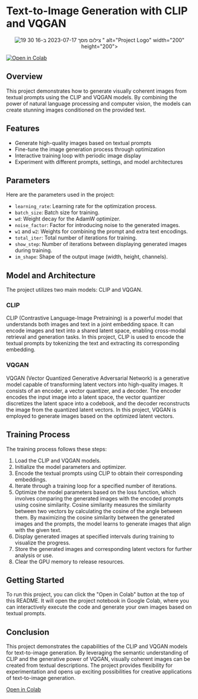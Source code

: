# Text-to-Image Generation with CLIP and VQGAN

<div align="center">
  <img src="<img width="633" alt="צילום מסך 2023-07-17 ב-16 30 19" src="https://github.com/shaked32003/Text-to-Image-Generation-with-CLIP-and-VQGAN/assets/96596252/3e6bc712-793a-4443-b237-ffc6aa6d3dd1">
" alt="Project Logo" width="200" height="200">
</div>

[![Open in Colab](https://colab.research.google.com/assets/colab-badge.svg)](https://colab.research.google.com/drive/1FaHoB3cubqadSJenWHADSnb3uRRYd5RD#scrollTo=94fdILI2WBUY)

## Overview
This project demonstrates how to generate visually coherent images from textual prompts using the CLIP and VQGAN models. By combining the power of natural language processing and computer vision, the models can create stunning images conditioned on the provided text.

## Features
- Generate high-quality images based on textual prompts
- Fine-tune the image generation process through optimization
- Interactive training loop with periodic image display
- Experiment with different prompts, settings, and model architectures

## Parameters
Here are the parameters used in the project:

- `learning_rate`: Learning rate for the optimization process.
- `batch_size`: Batch size for training.
- `wd`: Weight decay for the AdamW optimizer.
- `noise_factor`: Factor for introducing noise to the generated images.
- `w1` and `w2`: Weights for combining the prompt and extra text encodings.
- `total_iter`: Total number of iterations for training.
- `show_step`: Number of iterations between displaying generated images during training.
- `im_shape`: Shape of the output image (width, height, channels).

## Model and Architecture
The project utilizes two main models: CLIP and VQGAN.

### CLIP
CLIP (Contrastive Language-Image Pretraining) is a powerful model that understands both images and text in a joint embedding space. It can encode images and text into a shared latent space, enabling cross-modal retrieval and generation tasks. In this project, CLIP is used to encode the textual prompts by tokenizing the text and extracting its corresponding embedding.

### VQGAN
VQGAN (Vector Quantized Generative Adversarial Network) is a generative model capable of transforming latent vectors into high-quality images. It consists of an encoder, a vector quantizer, and a decoder. The encoder encodes the input image into a latent space, the vector quantizer discretizes the latent space into a codebook, and the decoder reconstructs the image from the quantized latent vectors. In this project, VQGAN is employed to generate images based on the optimized latent vectors.

## Training Process
The training process follows these steps:

1. Load the CLIP and VQGAN models.
2. Initialize the model parameters and optimizer.
3. Encode the textual prompts using CLIP to obtain their corresponding embeddings.
4. Iterate through a training loop for a specified number of iterations.
5. Optimize the model parameters based on the loss function, which involves comparing the generated images with the encoded prompts using cosine similarity. Cosine similarity measures the similarity between two vectors by calculating the cosine of the angle between them. By maximizing the cosine similarity between the generated images and the prompts, the model learns to generate images that align with the given text.
6. Display generated images at specified intervals during training to visualize the progress.
7. Store the generated images and corresponding latent vectors for further analysis or use.
8. Clear the GPU memory to release resources.

## Getting Started
To run this project, you can click the "Open in Colab" button at the top of this README. It will open the project notebook in Google Colab, where you can interactively execute the code and generate your own images based on textual prompts.

## Conclusion
This project demonstrates the capabilities of the CLIP and VQGAN models for text-to-image generation. By leveraging the semantic understanding of CLIP and the generative power of VQGAN, visually coherent images can be created from textual descriptions. The project provides flexibility for experimentation and opens up exciting possibilities for creative applications of text-to-image generation.

[Open in Colab](https://colab.research.google.com/drive/1FaHoB3cubqadSJenWHADSnb3uRRYd5RD#scrollTo=94fdILI2WBUY)
